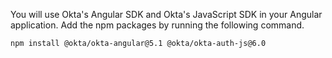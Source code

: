 You will use Okta's Angular SDK and Okta's JavaScript SDK in your Angular application. Add the npm packages by running the following command.

```shell
npm install @okta/okta-angular@5.1 @okta/okta-auth-js@6.0
```